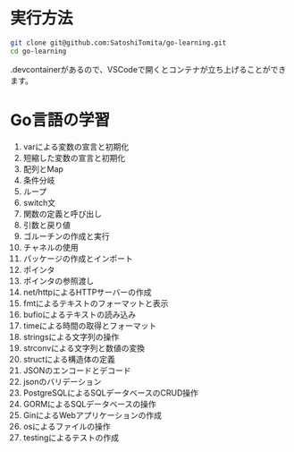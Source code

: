 # 実行方法

```bash
git clone git@github.com:SatoshiTomita/go-learning.git
cd go-learning
```

.devcontainerがあるので、VSCodeで開くとコンテナが立ち上げることができます。

# Go言語の学習
1. varによる変数の宣言と初期化
2. 短縮した変数の宣言と初期化
3. 配列とMap
4. 条件分岐
5. ループ
6. switch文
7. 関数の定義と呼び出し
8. 引数と戻り値
9. ゴルーチンの作成と実行
10. チャネルの使用
11. パッケージの作成とインポート
12. ポインタ
13. ポインタの参照渡し
14. net/httpによるHTTPサーバーの作成
15. fmtによるテキストのフォーマットと表示
16. bufioによるテキストの読み込み
17. timeによる時間の取得とフォーマット
18. stringsによる文字列の操作
19. strconvによる文字列と数値の変換
20. structによる構造体の定義
21. JSONのエンコードとデコード
22. jsonのバリデーション
23. PostgreSQLによるSQLデータベースのCRUD操作
24. GORMによるSQLデータベースの操作
25. GinによるWebアプリケーションの作成
26. osによるファイルの操作
27. testingによるテストの作成